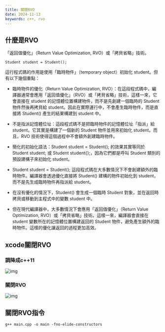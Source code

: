 ```yaml
---
title: 關閉RVO
date: 2024-11-13
keywords: c++, rvo
---
```


## 什麼是RVO

「返回值優化」（Return Value Optimization, RVO）或「拷貝省略」技術。

```
Student student = Student();
```

這行程式碼的作用是使用「臨時物件」（temporary object）初始化 student。但有以下幾個重點：

- 臨時物件的優化（Return Value Optimization, RVO）：在這段程式碼中，編譯器通常會應用「返回值優化」（RVO）或「拷貝省略」技術，這樣一來，它會直接在 student 的記憶體位置構建物件，而不是先創建一個臨時的 Student 物件然後再拷貝給 student。因此在實際運行中，不會產生臨時物件，而是直接將 Student() 產生的結果構建到 student 中。

- 不是指派記憶體位址：這段程式碼不是把臨時物件的記憶體位址「指派」給 student。它其實是構建了一個新的 Student 物件並用來初始化 student。而且，RVO 技術使得這個過程中不會額外創建臨時物件。

- 簡化的初始化語法：Student student = Student(); 的效果其實等同於 Student student; 或 Student student{};，因為它們都是呼叫 Student 類別的預設建構子來初始化 student。

- Student student = Student(); 這段程式碼在大多數情況下不會創建額外的臨時物件。編譯器會透過優化直接將 Student() 建構的物件初始化到 student，而不是先生成臨時物件再指派給 student。

- 在沒有優化的情況下，Student() 會生成一個臨時 Student 對象，並在返回時拷貝或移動到主程式中的變數 student 中。

- 但在現代編譯器中，大多數情況下會應用「返回值優化」（Return Value Optimization, RVO）或「拷貝省略」技術。這樣一來，編譯器會直接在 student 變數所在的記憶體位置構建返回的 Student 物件，避免產生額外的臨時物件。這樣的優化讓返回的過程更加高效。

## xcode關閉RVO

### 調降成c++11

![img]({{site.imgurl}}/xcode_c++/rvo1.png)

### 關閉RVO

![img]({{site.imgurl}}/xcode_c++/rvo2.png)

## 關閉RVO指令

```
g++ main.cpp -o main -fno-elide-constructors
```